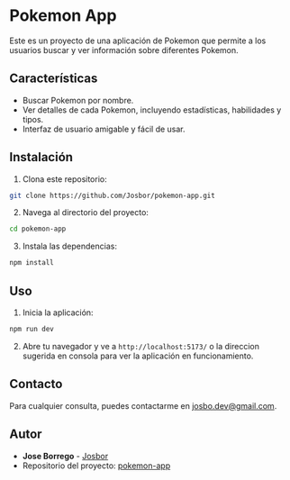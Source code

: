 # Pokemon App

Este es un proyecto de una aplicación de Pokemon que permite a los usuarios buscar y ver información sobre diferentes Pokemon.

## Características

- Buscar Pokemon por nombre.
- Ver detalles de cada Pokemon, incluyendo estadísticas, habilidades y tipos.
- Interfaz de usuario amigable y fácil de usar.

## Instalación

1. Clona este repositorio:
  ```bash
  git clone https://github.com/Josbor/pokemon-app.git
  ```
2. Navega al directorio del proyecto:
  ```bash
  cd pokemon-app
  ```
3. Instala las dependencias:
  ```bash
  npm install
  ```

## Uso

1. Inicia la aplicación:
  ```bash
  npm run dev
  ```
2. Abre tu navegador y ve a `http://localhost:5173/` o la direccion sugerida en consola para ver la aplicación en funcionamiento.



## Contacto

Para cualquier consulta, puedes contactarme en [josbo.dev@gmail.com](mailto:josbo.dev@gmail.com).

## Autor

- **Jose Borrego** - [Josbor](https://github.com/Josbor)
- Repositorio del proyecto: [pokemon-app](https://github.com/Josbor/pokemon-app.git)
